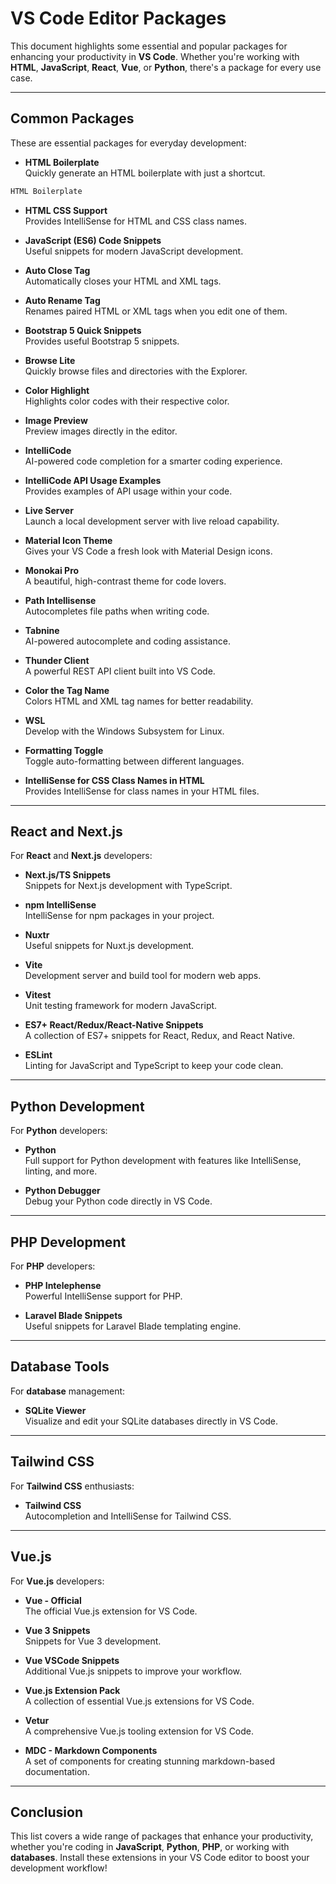 # VS Code Editor Packages

This document highlights some essential and popular packages for enhancing your productivity in **VS Code**. Whether you're working with **HTML**, **JavaScript**, **React**, **Vue**, or **Python**, there's a package for every use case.

---

## Common Packages

These are essential packages for everyday development:

- **HTML Boilerplate**  
  Quickly generate an HTML boilerplate with just a shortcut.
```bash
HTML Boilerplate
```

- **HTML CSS Support**  
  Provides IntelliSense for HTML and CSS class names.

- **JavaScript (ES6) Code Snippets**  
  Useful snippets for modern JavaScript development.

- **Auto Close Tag**  
  Automatically closes your HTML and XML tags.

- **Auto Rename Tag**  
  Renames paired HTML or XML tags when you edit one of them.

- **Bootstrap 5 Quick Snippets**  
  Provides useful Bootstrap 5 snippets.

- **Browse Lite**  
  Quickly browse files and directories with the Explorer.

- **Color Highlight**  
  Highlights color codes with their respective color.

- **Image Preview**  
  Preview images directly in the editor.

- **IntelliCode**  
  AI-powered code completion for a smarter coding experience.

- **IntelliCode API Usage Examples**  
  Provides examples of API usage within your code.

- **Live Server**  
  Launch a local development server with live reload capability.

- **Material Icon Theme**  
  Gives your VS Code a fresh look with Material Design icons.

- **Monokai Pro**  
  A beautiful, high-contrast theme for code lovers.

- **Path Intellisense**  
  Autocompletes file paths when writing code.

- **Tabnine**  
  AI-powered autocomplete and coding assistance.

- **Thunder Client**  
  A powerful REST API client built into VS Code.

- **Color the Tag Name**  
  Colors HTML and XML tag names for better readability.

- **WSL**  
  Develop with the Windows Subsystem for Linux.

- **Formatting Toggle**  
  Toggle auto-formatting between different languages.

- **IntelliSense for CSS Class Names in HTML**  
  Provides IntelliSense for class names in your HTML files.

---

## React and Next.js

For **React** and **Next.js** developers:

- **Next.js/TS Snippets**  
  Snippets for Next.js development with TypeScript.

- **npm IntelliSense**  
  IntelliSense for npm packages in your project.

- **Nuxtr**  
  Useful snippets for Nuxt.js development.

- **Vite**  
  Development server and build tool for modern web apps.

- **Vitest**  
  Unit testing framework for modern JavaScript.

- **ES7+ React/Redux/React-Native Snippets**  
  A collection of ES7+ snippets for React, Redux, and React Native.

- **ESLint**  
  Linting for JavaScript and TypeScript to keep your code clean.

---

## Python Development

For **Python** developers:

- **Python**  
  Full support for Python development with features like IntelliSense, linting, and more.

- **Python Debugger**  
  Debug your Python code directly in VS Code.

---

## PHP Development

For **PHP** developers:

- **PHP Intelephense**  
  Powerful IntelliSense support for PHP.

- **Laravel Blade Snippets**  
  Useful snippets for Laravel Blade templating engine.

---

## Database Tools

For **database** management:

- **SQLite Viewer**  
  Visualize and edit your SQLite databases directly in VS Code.

---

## Tailwind CSS

For **Tailwind CSS** enthusiasts:

- **Tailwind CSS**  
  Autocompletion and IntelliSense for Tailwind CSS.

---

## Vue.js

For **Vue.js** developers:

- **Vue - Official**  
  The official Vue.js extension for VS Code.

- **Vue 3 Snippets**  
  Snippets for Vue 3 development.

- **Vue VSCode Snippets**  
  Additional Vue.js snippets to improve your workflow.

- **Vue.js Extension Pack**  
  A collection of essential Vue.js extensions for VS Code.

- **Vetur**  
  A comprehensive Vue.js tooling extension for VS Code.

- **MDC - Markdown Components**  
  A set of components for creating stunning markdown-based documentation.

---

## Conclusion

This list covers a wide range of packages that enhance your productivity, whether you're coding in **JavaScript**, **Python**, **PHP**, or working with **databases**. Install these extensions in your VS Code editor to boost your development workflow!
